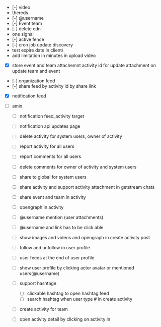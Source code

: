 - [-] video
- thereds
- [-] @username
- [-] Event team
- [-] delete cdn
- one signal
- [-] active fence
- [-] cron job update discovery
- test expire date in client\
- add limitation in minutes in upload video
- [x] store event and team attachemnt activity id for update attachment on update team and event
- [-] organization feed
- [-] share feed by activity id  by share link
- [x] notification feed
      
      
      
      
      
- [ ] amin
	- [ ] notification feed_activity target 
	- [ ] notification api updates page
	- [ ] delete activity for system users, owner of activity
	- [ ] report activity for all users
	- [ ] report comments for all users
	- [ ] delete comments for owner of activity and system users
	- [ ] share to global for system users
	- [ ] share activity and support activity attachment in getstream  chats
	- [ ] share event and team in activity
	- [ ] opengraph in activity
	- [ ] @username mention (user attachments)
	- [ ] @username and link has to be click able
	- [ ] show images and videos and opengraph in create activity post
	- [ ] follow and unfollow in user profile
	- [ ] user feeds at the end of user profile
	- [ ] show user profile by clicking actor avatar or mentioned users(@username)
	- [ ] support hashtage
		- [ ] clickable hashtag to open hashtag feed
		- [ ] search hashtag when user type # in create activity
	- [ ] create activity for team 
	- [ ] open activity detail by clicking on activity in 



